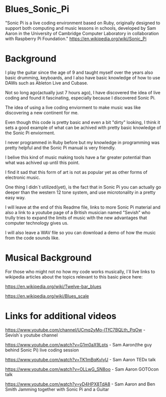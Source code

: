 # Blues_Sonic_Pi

"Sonic Pi is a live coding environment based on Ruby, originally designed to support both computing and music lessons in schools, developed by Sam Aaron in the University of Cambridge Computer Laboratory in collaboration with Raspberry Pi Foundation." https://en.wikipedia.org/wiki/Sonic_Pi

# Background

I play the guitar since the age of 9 and taught myself over the years also basic drumming, keyboards, and I also have basic knowledge of how to use DAWs such as Ableton Live and Cubase.

Not so long ago(actually just 7 hours ago), I have discovered the idea of live coding and found it fascinating, especially because I discovered Sonic Pi.

The idea of using a live coding enviorment to make music was like discovering a new continent for me.

Even though this code is pretty basic and even a bit "dirty" looking, I think it sets a good example of what can be achived with pretty basic knowledge of the Sonic Pi enviorment.

I never programmed in Ruby before but my knowledge in programming was pretty helpful and the Sonic Pi manual is very friendly.

I belive this kind of music making tools have a far greater potential than what was achived up until this point.

I find it sad that this form of art is not as popular yet as other forms of electronic music.

One thing I didn`t utilized(yet), is the fact that in Sonic Pi you can actually go deeper than the western 12 tone system, and use microtonality in a pretty easy way.

I will leave at the end of this Readme file, links to more Sonic Pi material and also a link to a youtube page of a British musician named "Sevish" who trully tries to expand the limits
of music with the new advantages that computer technology gives us.

I will also leave a WAV file so you can download a demo of how the music from the code sounds like.

# Musical Background

For those who might not no how my code works musically, I`ll live links to wikipedia articles about the topics relevant to this basic piece here:

https://en.wikipedia.org/wiki/Twelve-bar_blues 

https://en.wikipedia.org/wiki/Blues_scale

# Links for additional videos

https://www.youtube.com/channel/UCmq2yMo-lTfC7BQLth_PqOw - Sevish`s youtube channel

https://www.youtube.com/watch?v=G1m0aX9Lpts - Sam Aaron(the guy behind Sonic Pi) live coding session

https://www.youtube.com/watch?v=TK1mBqKvIyU - Sam Aaron TEDx talk

https://www.youtube.com/watch?v=OLLwG_SN8oo - Sam Aaron GOTOcon talk

https://www.youtube.com/watch?v=yD4HPX8TdA8 - Sam Aaron and Ben Smith Jamming together with Sonic Pi and a Guitar
